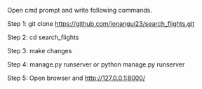 Open cmd prompt and write following commands.

Step 1: git clone https://github.com/jonangui23/search_flights.git

Step 2: cd search_flights

Step 3: make changes

Step 4: manage.py runserver or python manage.py runserver

Step 5: Open browser and http://127.0.0.1:8000/


